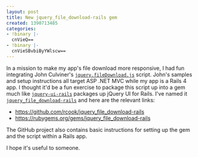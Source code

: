 ```yaml
---
layout: post
title: New jquery_file_download-rails gem
created: 1390713485
categories:
- !binary |-
  cnVieQ==
- !binary |-
  cnVieSBvbiByYWlscw==
---
```

In a mission to make my app's file download more responsive, I had fun integrating John Culviner's [`jquery.fileDownload.js`](https://github.com/johnculviner/jquery.fileDownload) script. John's samples and setup instructions all target ASP .NET MVC while my app is a Rails 4 app. I thought it'd be a fun exercise to package this script up into a gem much like [`jquery-ui-rails`](https://github.com/joliss/jquery-ui-rails) packages up jQuery UI for Rails. I've named it [`jquery_file_download-rails`](https://github.com/rcook/jquery_file_download-rails) and here are the relevant links:

* https://github.com/rcook/jquery_file_download-rails
* https://rubygems.org/gems/jquery_file_download-rails

The GitHub project also contains basic instructions for setting up the gem and the script within a Rails app.

I hope it's useful to someone.

